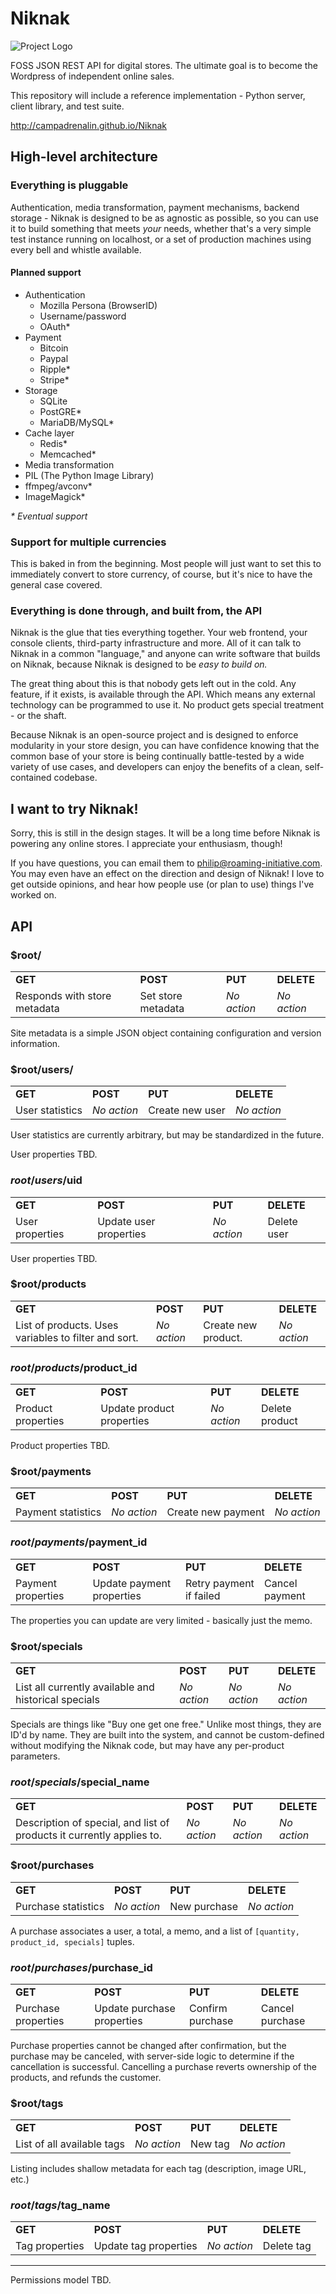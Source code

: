 Niknak
======

![Project Logo](http://campadrenalin.github.io/Niknak/images/NiknakLogo180x127.png)

FOSS JSON REST API for digital stores. The ultimate goal is to become the Wordpress of independent online sales.

This repository will include a reference implementation - Python server, client library, and test suite.

http://campadrenalin.github.io/Niknak

## High-level architecture

### Everything is pluggable

Authentication, media transformation, payment mechanisms, backend storage - Niknak is designed to be as agnostic as possible, so you can use it to build something that meets *your* needs, whether that's a very simple test instance running on localhost, or a set of production machines using every bell and whistle available.

#### Planned support

 * Authentication
   * Mozilla Persona (BrowserID)
   * Username/password
   * OAuth*
 * Payment
   * Bitcoin
   * Paypal
   * Ripple*
   * Stripe*
 * Storage
   * SQLite
   * PostGRE*
   * MariaDB/MySQL*
 * Cache layer
   * Redis*
   * Memcached*
 * Media transformation
  * PIL (The Python Image Library)
   * ffmpeg/avconv*
   * ImageMagick*

_\* Eventual support_

### Support for multiple currencies

This is baked in from the beginning. Most people will just want to set this to immediately convert to store currency, of course, but it's nice to have the general case covered.

### Everything is done through, and built from, the API

Niknak is the glue that ties everything together. Your web frontend, your console clients, third-party infrastructure and more. All of it can talk to Niknak in a common "language," and anyone can write software that builds on Niknak, because Niknak is designed to be *easy to build on.*

The great thing about this is that nobody gets left out in the cold. Any feature, if it exists, is available through the API. Which means any external technology can be programmed to use it. No product gets special treatment - or the shaft.

Because Niknak is an open-source project and is designed to enforce modularity in your store design, you can have confidence knowing that the common base of your store is being continually battle-tested by a wide variety of use cases, and developers can enjoy the benefits of a clean, self-contained codebase.

## I want to try Niknak!

Sorry, this is still in the design stages. It will be a long time before Niknak is powering any online stores. I appreciate your enthusiasm, though!

If you have questions, you can email them to philip@roaming-initiative.com. You may even have an effect on the direction and design of Niknak! I love to get outside opinions, and hear how people use (or plan to use) things I've worked on.

## API

### $root/

<table>
  <tr>
    <td><b>GET</b></td>
    <td><b>POST</b></td>
    <td><b>PUT</b></td>
    <td><b>DELETE</b></td>
  </tr>
  <tr>
    <td>Responds with store metadata</td>
    <td>Set store metadata</td>
    <td><i>No action</i></td>
    <td><i>No action</i></td>
  </tr>
</table>

Site metadata is a simple JSON object containing configuration and version information.

### $root/users/

<table>
  <tr>
    <td><b>GET</b></td>
    <td><b>POST</b></td>
    <td><b>PUT</b></td>
    <td><b>DELETE</b></td>
  </tr>
  <tr>
    <td>User statistics</td>
    <td><i>No action</i></td>
    <td>Create new user</td>
    <td><i>No action</i></td>
  </tr>
</table>

User statistics are currently arbitrary, but may be standardized in the future.

User properties TBD.

### $root/users/$uid

<table>
  <tr>
    <td><b>GET</b></td>
    <td><b>POST</b></td>
    <td><b>PUT</b></td>
    <td><b>DELETE</b></td>
  </tr>
  <tr>
    <td>User properties</td>
    <td>Update user properties</td>
    <td><i>No action</i></td>
    <td>Delete user</td>
  </tr>
</table>

User properties TBD.

### $root/products

<table>
  <tr>
    <td><b>GET</b></td>
    <td><b>POST</b></td>
    <td><b>PUT</b></td>
    <td><b>DELETE</b></td>
  </tr>
  <tr>
    <td>List of products. Uses variables to filter and sort.</td>
    <td><i>No action</i></td>
    <td>Create new product.</td>
    <td><i>No action</i></td>
  </tr>
</table>

### $root/products/$product_id

<table>
  <tr>
    <td><b>GET</b></td>
    <td><b>POST</b></td>
    <td><b>PUT</b></td>
    <td><b>DELETE</b></td>
  </tr>
  <tr>
    <td>Product properties</td>
    <td>Update product properties</td>
    <td><i>No action</i></td>
    <td>Delete product</td>
  </tr>
</table>

Product properties TBD.

### $root/payments

<table>
  <tr>
    <td><b>GET</b></td>
    <td><b>POST</b></td>
    <td><b>PUT</b></td>
    <td><b>DELETE</b></td>
  </tr>
  <tr>
    <td>Payment statistics</td>
    <td><i>No action</i></td>
    <td>Create new payment</td>
    <td><i>No action</i></td>
  </tr>
</table>

### $root/payments/$payment_id

<table>
  <tr>
    <td><b>GET</b></td>
    <td><b>POST</b></td>
    <td><b>PUT</b></td>
    <td><b>DELETE</b></td>
  </tr>
  <tr>
    <td>Payment properties</td>
    <td>Update payment properties</td>
    <td>Retry payment if failed</td>
    <td>Cancel payment</td>
  </tr>
</table>

The properties you can update are very limited - basically just the memo.

### $root/specials

<table>
  <tr>
    <td><b>GET</b></td>
    <td><b>POST</b></td>
    <td><b>PUT</b></td>
    <td><b>DELETE</b></td>
  </tr>
  <tr>
    <td>List all currently available and historical specials</td>
    <td><i>No action</i></td>
    <td><i>No action</i></td>
    <td><i>No action</i></td>
  </tr>
</table>

Specials are things like "Buy one get one free." Unlike most things, they are ID'd by name. They are built into the system, and cannot be custom-defined without modifying the Niknak code, but may have any per-product parameters.

### $root/specials/$special_name

<table>
  <tr>
    <td><b>GET</b></td>
    <td><b>POST</b></td>
    <td><b>PUT</b></td>
    <td><b>DELETE</b></td>
  </tr>
  <tr>
    <td>Description of special, and list of products it currently applies to.</td>
    <td><i>No action</i></td>
    <td><i>No action</i></td>
    <td><i>No action</i></td>
  </tr>
</table>

### $root/purchases

<table>
  <tr>
    <td><b>GET</b></td>
    <td><b>POST</b></td>
    <td><b>PUT</b></td>
    <td><b>DELETE</b></td>
  </tr>
  <tr>
    <td>Purchase statistics</td>
    <td><i>No action</i></td>
    <td>New purchase</td>
    <td><i>No action</i></td>
  </tr>
</table>

A purchase associates a user, a total, a memo, and a list of `[quantity, product_id, specials]` tuples.

### $root/purchases/$purchase_id

<table>
  <tr>
    <td><b>GET</b></td>
    <td><b>POST</b></td>
    <td><b>PUT</b></td>
    <td><b>DELETE</b></td>
  </tr>
  <tr>
    <td>Purchase properties</td>
    <td>Update purchase properties</td>
    <td>Confirm purchase</td>
    <td>Cancel purchase</td>
  </tr>
</table>

Purchase properties cannot be changed after confirmation, but the purchase may be canceled, with server-side logic to determine if the cancellation is successful. Cancelling a purchase reverts ownership of the products, and refunds the customer.

### $root/tags

<table>
  <tr>
    <td><b>GET</b></td>
    <td><b>POST</b></td>
    <td><b>PUT</b></td>
    <td><b>DELETE</b></td>
  </tr>
  <tr>
    <td>List of all available tags</td>
    <td><i>No action</i></td>
    <td>New tag</td>
    <td><i>No action</i></td>
  </tr>
</table>

Listing includes shallow metadata for each tag (description, image URL, etc.)

### $root/tags/$tag_name

<table>
  <tr>
    <td><b>GET</b></td>
    <td><b>POST</b></td>
    <td><b>PUT</b></td>
    <td><b>DELETE</b></td>
  </tr>
  <tr>
    <td>Tag properties</td>
    <td>Update tag properties</td>
    <td><i>No action</i></td>
    <td>Delete tag</td>
  </tr>
</table>

--------
Permissions model TBD.
